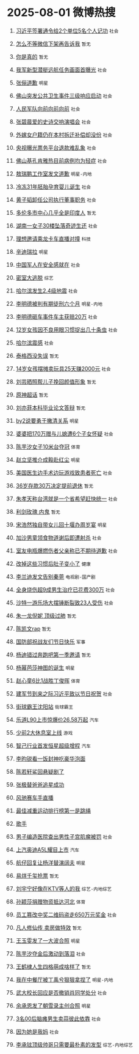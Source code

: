 # 2025-08-01 微博热搜 
1. [习近平签署通令给2个单位5名个人记功](https://m.weibo.cn/search?containerid=100103type%3D1%26t%3D10%26q%3D%23%E4%B9%A0%E8%BF%91%E5%B9%B3%E7%AD%BE%E7%BD%B2%E9%80%9A%E4%BB%A4%E7%BB%992%E4%B8%AA%E5%8D%95%E4%BD%8D5%E5%90%8D%E4%B8%AA%E4%BA%BA%E8%AE%B0%E5%8A%9F%23&stream_entry_id=51&isnewpage=1&extparam=seat%3D1%26pos%3D0%26cate%3D10103%26c_type%3D51%26filter_type%3Drealtimehot%26q%3D%2523%25E4%25B9%25A0%25E8%25BF%2591%25E5%25B9%25B3%25E7%25AD%25BE%25E7%25BD%25B2%25E9%2580%259A%25E4%25BB%25A4%25E7%25BB%25992%25E4%25B8%25AA%25E5%258D%2595%25E4%25BD%258D5%25E5%2590%258D%25E4%25B8%25AA%25E4%25BA%25BA%25E8%25AE%25B0%25E5%258A%259F%2523%26stream_entry_id%3D51%26dgr%3D0%26display_time%3D1753989781%26pre_seqid%3D17539897812720274724129) `社会` 

2. [怎么不等微信下架再告诉我](https://m.weibo.cn/search?containerid=100103type%3D1%26t%3D10%26q%3D%E6%80%8E%E4%B9%88%E4%B8%8D%E7%AD%89%E5%BE%AE%E4%BF%A1%E4%B8%8B%E6%9E%B6%E5%86%8D%E5%91%8A%E8%AF%89%E6%88%91&stream_entry_id=31&isnewpage=1&extparam=seat%3D1%26lcate%3D5001%26filter_type%3Drealtimehot%26dgr%3D0%26pos%3D0%26q%3D%25E6%2580%258E%25E4%25B9%2588%25E4%25B8%258D%25E7%25AD%2589%25E5%25BE%25AE%25E4%25BF%25A1%25E4%25B8%258B%25E6%259E%25B6%25E5%2586%258D%25E5%2591%258A%25E8%25AF%2589%25E6%2588%2591%26cate%3D5001%26stream_entry_id%3D31%26band_rank%3D1%26c_type%3D31%26flag%3D16%26realpos%3D1%26display_time%3D1753989781%26pre_seqid%3D17539897812720274724129) `暂无` 

3. [你是真的](https://m.weibo.cn/search?containerid=100103type%3D1%26t%3D10%26q%3D%23%E4%BD%A0%E6%98%AF%E7%9C%9F%E7%9A%84%23&stream_entry_id=31&isnewpage=1&extparam=seat%3D1%26lcate%3D5001%26filter_type%3Drealtimehot%26dgr%3D0%26pos%3D1%26q%3D%2523%25E4%25BD%25A0%25E6%2598%25AF%25E7%259C%259F%25E7%259A%2584%2523%26cate%3D5001%26stream_entry_id%3D31%26band_rank%3D2%26c_type%3D31%26flag%3D1%26realpos%3D2%26display_time%3D1753989781%26pre_seqid%3D17539897812720274724129) `暂无` 

4. [我军新型潜艇远航任务画面首曝光](https://m.weibo.cn/search?containerid=100103type%3D1%26t%3D10%26q%3D%23%E6%88%91%E5%86%9B%E6%96%B0%E5%9E%8B%E6%BD%9C%E8%89%87%E8%BF%9C%E8%88%AA%E4%BB%BB%E5%8A%A1%E7%94%BB%E9%9D%A2%E9%A6%96%E6%9B%9D%E5%85%89%23&stream_entry_id=31&isnewpage=1&extparam=seat%3D1%26lcate%3D5001%26filter_type%3Drealtimehot%26dgr%3D0%26pos%3D2%26q%3D%2523%25E6%2588%2591%25E5%2586%259B%25E6%2596%25B0%25E5%259E%258B%25E6%25BD%259C%25E8%2589%2587%25E8%25BF%259C%25E8%2588%25AA%25E4%25BB%25BB%25E5%258A%25A1%25E7%2594%25BB%25E9%259D%25A2%25E9%25A6%2596%25E6%259B%259D%25E5%2585%2589%2523%26cate%3D5001%26stream_entry_id%3D31%26band_rank%3D3%26c_type%3D31%26flag%3D0%26realpos%3D3%26display_time%3D1753989781%26pre_seqid%3D17539897812720274724129) `社会` 

5. [张俪道歉](https://m.weibo.cn/search?containerid=100103type%3D1%26t%3D10%26q%3D%23%E5%BC%A0%E4%BF%AA%E9%81%93%E6%AD%89%23&stream_entry_id=31&isnewpage=1&extparam=seat%3D1%26lcate%3D5001%26filter_type%3Drealtimehot%26dgr%3D0%26pos%3D3%26q%3D%2523%25E5%25BC%25A0%25E4%25BF%25AA%25E9%2581%2593%25E6%25AD%2589%2523%26cate%3D5001%26stream_entry_id%3D31%26band_rank%3D4%26c_type%3D31%26flag%3D2%26realpos%3D4%26display_time%3D1753989781%26pre_seqid%3D17539897812720274724129) `明星` 

6. [佛山突发公共卫生事件三级响应启动](https://m.weibo.cn/search?containerid=100103type%3D1%26t%3D10%26q%3D%23%E4%BD%9B%E5%B1%B1%E7%AA%81%E5%8F%91%E5%85%AC%E5%85%B1%E5%8D%AB%E7%94%9F%E4%BA%8B%E4%BB%B6%E4%B8%89%E7%BA%A7%E5%93%8D%E5%BA%94%E5%90%AF%E5%8A%A8%23&stream_entry_id=31&isnewpage=1&extparam=seat%3D1%26lcate%3D5001%26filter_type%3Drealtimehot%26dgr%3D0%26pos%3D4%26q%3D%2523%25E4%25BD%259B%25E5%25B1%25B1%25E7%25AA%2581%25E5%258F%2591%25E5%2585%25AC%25E5%2585%25B1%25E5%258D%25AB%25E7%2594%259F%25E4%25BA%258B%25E4%25BB%25B6%25E4%25B8%2589%25E7%25BA%25A7%25E5%2593%258D%25E5%25BA%2594%25E5%2590%25AF%25E5%258A%25A8%2523%26cate%3D5001%26stream_entry_id%3D31%26band_rank%3D5%26c_type%3D31%26flag%3D0%26realpos%3D5%26display_time%3D1753989781%26pre_seqid%3D17539897812720274724129) `社会` 

7. [人民军队向前向前向前](https://m.weibo.cn/search?containerid=100103type%3D1%26t%3D10%26q%3D%23%E4%BA%BA%E6%B0%91%E5%86%9B%E9%98%9F%E5%90%91%E5%89%8D%E5%90%91%E5%89%8D%E5%90%91%E5%89%8D%23&stream_entry_id=31&isnewpage=1&extparam=seat%3D1%26lcate%3D5001%26filter_type%3Drealtimehot%26dgr%3D0%26pos%3D5%26q%3D%2523%25E4%25BA%25BA%25E6%25B0%2591%25E5%2586%259B%25E9%2598%259F%25E5%2590%2591%25E5%2589%258D%25E5%2590%2591%25E5%2589%258D%25E5%2590%2591%25E5%2589%258D%2523%26cate%3D5001%26stream_entry_id%3D31%26band_rank%3D6%26c_type%3D31%26flag%3D0%26realpos%3D6%26display_time%3D1753989781%26pre_seqid%3D17539897812720274724129) `社会` 

8. [张碧晨爱的史诗交响演唱会](https://m.weibo.cn/search?containerid=100103type%3D1%26t%3D10%26q%3D%23%E5%BC%A0%E7%A2%A7%E6%99%A8%E7%88%B1%E7%9A%84%E5%8F%B2%E8%AF%97%E4%BA%A4%E5%93%8D%E6%BC%94%E5%94%B1%E4%BC%9A%23&stream_entry_id=31&isnewpage=1&extparam=seat%3D1%26lcate%3D5001%26filter_type%3Drealtimehot%26dgr%3D0%26pos%3D6%26q%3D%2523%25E5%25BC%25A0%25E7%25A2%25A7%25E6%2599%25A8%25E7%2588%25B1%25E7%259A%2584%25E5%258F%25B2%25E8%25AF%2597%25E4%25BA%25A4%25E5%2593%258D%25E6%25BC%2594%25E5%2594%25B1%25E4%25BC%259A%2523%26cate%3D5001%26stream_entry_id%3D31%26band_rank%3D7%26c_type%3D31%26flag%3D0%26realpos%3D7%26display_time%3D1753989781%26pre_seqid%3D17539897812720274724129) `社会` 

9. [外嫁女户籍仍在本村拆迁补偿却没份](https://m.weibo.cn/search?containerid=100103type%3D1%26t%3D10%26q%3D%23%E5%A4%96%E5%AB%81%E5%A5%B3%E6%88%B7%E7%B1%8D%E4%BB%8D%E5%9C%A8%E6%9C%AC%E6%9D%91%E6%8B%86%E8%BF%81%E8%A1%A5%E5%81%BF%E5%8D%B4%E6%B2%A1%E4%BB%BD%23&stream_entry_id=31&isnewpage=1&extparam=seat%3D1%26lcate%3D5001%26filter_type%3Drealtimehot%26dgr%3D0%26pos%3D7%26q%3D%2523%25E5%25A4%2596%25E5%25AB%2581%25E5%25A5%25B3%25E6%2588%25B7%25E7%25B1%258D%25E4%25BB%258D%25E5%259C%25A8%25E6%259C%25AC%25E6%259D%2591%25E6%258B%2586%25E8%25BF%2581%25E8%25A1%25A5%25E5%2581%25BF%25E5%258D%25B4%25E6%25B2%25A1%25E4%25BB%25BD%2523%26cate%3D5001%26stream_entry_id%3D31%26band_rank%3D8%26c_type%3D31%26flag%3D0%26realpos%3D8%26display_time%3D1753989781%26pre_seqid%3D17539897812720274724129) `社会` 

10. [央视曝光票务平台退款难乱象](https://m.weibo.cn/search?containerid=100103type%3D1%26t%3D10%26q%3D%23%E5%A4%AE%E8%A7%86%E6%9B%9D%E5%85%89%E7%A5%A8%E5%8A%A1%E5%B9%B3%E5%8F%B0%E9%80%80%E6%AC%BE%E9%9A%BE%E4%B9%B1%E8%B1%A1%23&stream_entry_id=31&isnewpage=1&extparam=seat%3D1%26lcate%3D5001%26filter_type%3Drealtimehot%26dgr%3D0%26pos%3D8%26q%3D%2523%25E5%25A4%25AE%25E8%25A7%2586%25E6%259B%259D%25E5%2585%2589%25E7%25A5%25A8%25E5%258A%25A1%25E5%25B9%25B3%25E5%258F%25B0%25E9%2580%2580%25E6%25AC%25BE%25E9%259A%25BE%25E4%25B9%25B1%25E8%25B1%25A1%2523%26cate%3D5001%26stream_entry_id%3D31%26band_rank%3D9%26c_type%3D31%26flag%3D0%26realpos%3D9%26display_time%3D1753989781%26pre_seqid%3D17539897812720274724129) `社会` 

11. [佛山基孔肯雅热目前病例均为轻症](https://m.weibo.cn/search?containerid=100103type%3D1%26t%3D10%26q%3D%23%E4%BD%9B%E5%B1%B1%E5%9F%BA%E5%AD%94%E8%82%AF%E9%9B%85%E7%83%AD%E7%9B%AE%E5%89%8D%E7%97%85%E4%BE%8B%E5%9D%87%E4%B8%BA%E8%BD%BB%E7%97%87%23&stream_entry_id=31&isnewpage=1&extparam=seat%3D1%26lcate%3D5001%26filter_type%3Drealtimehot%26dgr%3D0%26pos%3D9%26q%3D%2523%25E4%25BD%259B%25E5%25B1%25B1%25E5%259F%25BA%25E5%25AD%2594%25E8%2582%25AF%25E9%259B%2585%25E7%2583%25AD%25E7%259B%25AE%25E5%2589%258D%25E7%2597%2585%25E4%25BE%258B%25E5%259D%2587%25E4%25B8%25BA%25E8%25BD%25BB%25E7%2597%2587%2523%26cate%3D5001%26stream_entry_id%3D31%26band_rank%3D10%26c_type%3D31%26flag%3D1%26realpos%3D10%26display_time%3D1753989781%26pre_seqid%3D17539897812720274724129) `社会` 

12. [敖瑞鹏工作室发文道歉](https://m.weibo.cn/search?containerid=100103type%3D1%26t%3D10%26q%3D%23%E6%95%96%E7%91%9E%E9%B9%8F%E5%B7%A5%E4%BD%9C%E5%AE%A4%E5%8F%91%E6%96%87%E9%81%93%E6%AD%89%23&stream_entry_id=31&isnewpage=1&extparam=seat%3D1%26lcate%3D5001%26filter_type%3Drealtimehot%26dgr%3D0%26pos%3D10%26q%3D%2523%25E6%2595%2596%25E7%2591%259E%25E9%25B9%258F%25E5%25B7%25A5%25E4%25BD%259C%25E5%25AE%25A4%25E5%258F%2591%25E6%2596%2587%25E9%2581%2593%25E6%25AD%2589%2523%26cate%3D5001%26stream_entry_id%3D31%26band_rank%3D11%26c_type%3D31%26flag%3D2%26realpos%3D11%26display_time%3D1753989781%26pre_seqid%3D17539897812720274724129) `明星-内地` 

13. [冷冻31年胚胎孕育婴儿诞生](https://m.weibo.cn/search?containerid=100103type%3D1%26t%3D10%26q%3D%23%E5%86%B7%E5%86%BB31%E5%B9%B4%E8%83%9A%E8%83%8E%E5%AD%95%E8%82%B2%E5%A9%B4%E5%84%BF%E8%AF%9E%E7%94%9F%23&stream_entry_id=31&isnewpage=1&extparam=seat%3D1%26lcate%3D5001%26filter_type%3Drealtimehot%26dgr%3D0%26pos%3D11%26q%3D%2523%25E5%2586%25B7%25E5%2586%25BB31%25E5%25B9%25B4%25E8%2583%259A%25E8%2583%258E%25E5%25AD%2595%25E8%2582%25B2%25E5%25A9%25B4%25E5%2584%25BF%25E8%25AF%259E%25E7%2594%259F%2523%26cate%3D5001%26stream_entry_id%3D31%26band_rank%3D12%26c_type%3D31%26flag%3D0%26realpos%3D12%26display_time%3D1753989781%26pre_seqid%3D17539897812720274724129) `社会` 

14. [黄子韬卸任公司执行董事职务](https://m.weibo.cn/search?containerid=100103type%3D1%26t%3D10%26q%3D%23%E9%BB%84%E5%AD%90%E9%9F%AC%E5%8D%B8%E4%BB%BB%E5%85%AC%E5%8F%B8%E6%89%A7%E8%A1%8C%E8%91%A3%E4%BA%8B%E8%81%8C%E5%8A%A1%23&stream_entry_id=31&isnewpage=1&extparam=seat%3D1%26lcate%3D5001%26filter_type%3Drealtimehot%26dgr%3D0%26pos%3D12%26q%3D%2523%25E9%25BB%2584%25E5%25AD%2590%25E9%259F%25AC%25E5%258D%25B8%25E4%25BB%25BB%25E5%2585%25AC%25E5%258F%25B8%25E6%2589%25A7%25E8%25A1%258C%25E8%2591%25A3%25E4%25BA%258B%25E8%2581%258C%25E5%258A%25A1%2523%26cate%3D5001%26stream_entry_id%3D31%26band_rank%3D13%26c_type%3D31%26flag%3D0%26realpos%3D13%26display_time%3D1753989781%26pre_seqid%3D17539897812720274724129) `社会` 

15. [多伦多市中心几乎全是印度人](https://m.weibo.cn/search?containerid=100103type%3D1%26t%3D10%26q%3D%E5%A4%9A%E4%BC%A6%E5%A4%9A%E5%B8%82%E4%B8%AD%E5%BF%83%E5%87%A0%E4%B9%8E%E5%85%A8%E6%98%AF%E5%8D%B0%E5%BA%A6%E4%BA%BA&stream_entry_id=31&isnewpage=1&extparam=seat%3D1%26lcate%3D5001%26filter_type%3Drealtimehot%26dgr%3D0%26pos%3D13%26q%3D%25E5%25A4%259A%25E4%25BC%25A6%25E5%25A4%259A%25E5%25B8%2582%25E4%25B8%25AD%25E5%25BF%2583%25E5%2587%25A0%25E4%25B9%258E%25E5%2585%25A8%25E6%2598%25AF%25E5%258D%25B0%25E5%25BA%25A6%25E4%25BA%25BA%26cate%3D5001%26stream_entry_id%3D31%26band_rank%3D14%26c_type%3D31%26flag%3D0%26realpos%3D14%26display_time%3D1753989781%26pre_seqid%3D17539897812720274724129) `暂无` 

16. [湖南一女子30楼坠落奇迹生还](https://m.weibo.cn/search?containerid=100103type%3D1%26t%3D10%26q%3D%23%E6%B9%96%E5%8D%97%E4%B8%80%E5%A5%B3%E5%AD%9030%E6%A5%BC%E5%9D%A0%E8%90%BD%E5%A5%87%E8%BF%B9%E7%94%9F%E8%BF%98%23&stream_entry_id=31&isnewpage=1&extparam=seat%3D1%26lcate%3D5001%26filter_type%3Drealtimehot%26dgr%3D0%26pos%3D14%26q%3D%2523%25E6%25B9%2596%25E5%258D%2597%25E4%25B8%2580%25E5%25A5%25B3%25E5%25AD%259030%25E6%25A5%25BC%25E5%259D%25A0%25E8%2590%25BD%25E5%25A5%2587%25E8%25BF%25B9%25E7%2594%259F%25E8%25BF%2598%2523%26cate%3D5001%26stream_entry_id%3D31%26band_rank%3D15%26c_type%3D31%26flag%3D0%26realpos%3D15%26display_time%3D1753989781%26pre_seqid%3D17539897812720274724129) `社会` 

17. [理想邀请乘龙卡车直播对撞](https://m.weibo.cn/search?containerid=100103type%3D1%26t%3D10%26q%3D%23%E7%90%86%E6%83%B3%E9%82%80%E8%AF%B7%E4%B9%98%E9%BE%99%E5%8D%A1%E8%BD%A6%E7%9B%B4%E6%92%AD%E5%AF%B9%E6%92%9E%23&stream_entry_id=31&isnewpage=1&extparam=seat%3D1%26lcate%3D5001%26filter_type%3Drealtimehot%26dgr%3D0%26pos%3D15%26q%3D%2523%25E7%2590%2586%25E6%2583%25B3%25E9%2582%2580%25E8%25AF%25B7%25E4%25B9%2598%25E9%25BE%2599%25E5%258D%25A1%25E8%25BD%25A6%25E7%259B%25B4%25E6%2592%25AD%25E5%25AF%25B9%25E6%2592%259E%2523%26cate%3D5001%26stream_entry_id%3D31%26band_rank%3D16%26c_type%3D31%26flag%3D0%26realpos%3D16%26display_time%3D1753989781%26pre_seqid%3D17539897812720274724129) `科技` 

18. [辛迪瑞拉](https://m.weibo.cn/search?containerid=100103type%3D1%26t%3D10%26q%3D%23%E8%BE%9B%E8%BF%AA%E7%91%9E%E6%8B%89%23&stream_entry_id=31&isnewpage=1&extparam=seat%3D1%26lcate%3D5001%26filter_type%3Drealtimehot%26dgr%3D0%26pos%3D16%26q%3D%2523%25E8%25BE%259B%25E8%25BF%25AA%25E7%2591%259E%25E6%258B%2589%2523%26cate%3D5001%26stream_entry_id%3D31%26band_rank%3D17%26c_type%3D31%26flag%3D1%26realpos%3D17%26display_time%3D1753989781%26pre_seqid%3D17539897812720274724129) `明星` 

19. [中国军人在安全感就在](https://m.weibo.cn/search?containerid=100103type%3D1%26t%3D10%26q%3D%23%E4%B8%AD%E5%9B%BD%E5%86%9B%E4%BA%BA%E5%9C%A8%E5%AE%89%E5%85%A8%E6%84%9F%E5%B0%B1%E5%9C%A8%23&stream_entry_id=31&isnewpage=1&extparam=seat%3D1%26lcate%3D5001%26filter_type%3Drealtimehot%26dgr%3D0%26pos%3D17%26q%3D%2523%25E4%25B8%25AD%25E5%259B%25BD%25E5%2586%259B%25E4%25BA%25BA%25E5%259C%25A8%25E5%25AE%2589%25E5%2585%25A8%25E6%2584%259F%25E5%25B0%25B1%25E5%259C%25A8%2523%26cate%3D5001%26stream_entry_id%3D31%26band_rank%3D18%26c_type%3D31%26flag%3D0%26realpos%3D18%26display_time%3D1753989781%26pre_seqid%3D17539897812720274724129) `社会` 

20. [密室大逃脱](https://m.weibo.cn/search?containerid=100103type%3D1%26t%3D10%26q%3D%E5%AF%86%E5%AE%A4%E5%A4%A7%E9%80%83%E8%84%B1&stream_entry_id=31&isnewpage=1&extparam=seat%3D1%26lcate%3D5001%26filter_type%3Drealtimehot%26dgr%3D0%26pos%3D18%26q%3D%25E5%25AF%2586%25E5%25AE%25A4%25E5%25A4%25A7%25E9%2580%2583%25E8%2584%25B1%26cate%3D5001%26stream_entry_id%3D31%26band_rank%3D19%26c_type%3D31%26flag%3D1%26realpos%3D19%26display_time%3D1753989781%26pre_seqid%3D17539897812720274724129) `综艺` 

21. [哈尔滨发生2.4级地震](https://m.weibo.cn/search?containerid=100103type%3D1%26t%3D10%26q%3D%23%E5%93%88%E5%B0%94%E6%BB%A8%E5%8F%91%E7%94%9F2.4%E7%BA%A7%E5%9C%B0%E9%9C%87%23&stream_entry_id=31&isnewpage=1&extparam=seat%3D1%26lcate%3D5001%26filter_type%3Drealtimehot%26dgr%3D0%26pos%3D19%26q%3D%2523%25E5%2593%2588%25E5%25B0%2594%25E6%25BB%25A8%25E5%258F%2591%25E7%2594%259F2.4%25E7%25BA%25A7%25E5%259C%25B0%25E9%259C%2587%2523%26cate%3D5001%26stream_entry_id%3D31%26band_rank%3D20%26c_type%3D31%26flag%3D1%26realpos%3D20%26display_time%3D1753989781%26pre_seqid%3D17539897812720274724129) `社会` 

22. [李明德被判有期徒刑六个月](https://m.weibo.cn/search?containerid=100103type%3D1%26t%3D10%26q%3D%23%E6%9D%8E%E6%98%8E%E5%BE%B7%E8%A2%AB%E5%88%A4%E6%9C%89%E6%9C%9F%E5%BE%92%E5%88%91%E5%85%AD%E4%B8%AA%E6%9C%88%23&stream_entry_id=31&isnewpage=1&extparam=seat%3D1%26lcate%3D5001%26filter_type%3Drealtimehot%26dgr%3D0%26pos%3D20%26q%3D%2523%25E6%259D%258E%25E6%2598%258E%25E5%25BE%25B7%25E8%25A2%25AB%25E5%2588%25A4%25E6%259C%2589%25E6%259C%259F%25E5%25BE%2592%25E5%2588%2591%25E5%2585%25AD%25E4%25B8%25AA%25E6%259C%2588%2523%26cate%3D5001%26stream_entry_id%3D31%26band_rank%3D21%26c_type%3D31%26flag%3D2%26realpos%3D21%26display_time%3D1753989781%26pre_seqid%3D17539897812720274724129) `明星-内地` 

23. [李明德砸车事件车主获赔20万](https://m.weibo.cn/search?containerid=100103type%3D1%26t%3D10%26q%3D%23%E6%9D%8E%E6%98%8E%E5%BE%B7%E7%A0%B8%E8%BD%A6%E4%BA%8B%E4%BB%B6%E8%BD%A6%E4%B8%BB%E8%8E%B7%E8%B5%9420%E4%B8%87%23&stream_entry_id=31&isnewpage=1&extparam=seat%3D1%26lcate%3D5001%26filter_type%3Drealtimehot%26dgr%3D0%26pos%3D21%26q%3D%2523%25E6%259D%258E%25E6%2598%258E%25E5%25BE%25B7%25E7%25A0%25B8%25E8%25BD%25A6%25E4%25BA%258B%25E4%25BB%25B6%25E8%25BD%25A6%25E4%25B8%25BB%25E8%258E%25B7%25E8%25B5%259420%25E4%25B8%2587%2523%26cate%3D5001%26stream_entry_id%3D31%26band_rank%3D22%26c_type%3D31%26flag%3D0%26realpos%3D22%26display_time%3D1753989781%26pre_seqid%3D17539897812720274724129) `社会` 

24. [12岁女孩因不良用眼习惯捉出几十条虫](https://m.weibo.cn/search?containerid=100103type%3D1%26t%3D10%26q%3D%2312%E5%B2%81%E5%A5%B3%E5%AD%A9%E5%9B%A0%E4%B8%8D%E8%89%AF%E7%94%A8%E7%9C%BC%E4%B9%A0%E6%83%AF%E6%8D%89%E5%87%BA%E5%87%A0%E5%8D%81%E6%9D%A1%E8%99%AB%23&stream_entry_id=31&isnewpage=1&extparam=seat%3D1%26lcate%3D5001%26filter_type%3Drealtimehot%26dgr%3D0%26pos%3D22%26q%3D%252312%25E5%25B2%2581%25E5%25A5%25B3%25E5%25AD%25A9%25E5%259B%25A0%25E4%25B8%258D%25E8%2589%25AF%25E7%2594%25A8%25E7%259C%25BC%25E4%25B9%25A0%25E6%2583%25AF%25E6%258D%2589%25E5%2587%25BA%25E5%2587%25A0%25E5%258D%2581%25E6%259D%25A1%25E8%2599%25AB%2523%26cate%3D5001%26stream_entry_id%3D31%26band_rank%3D23%26c_type%3D31%26flag%3D0%26realpos%3D23%26display_time%3D1753989781%26pre_seqid%3D17539897812720274724129) `社会` 

25. [哈尔滨震感](https://m.weibo.cn/search?containerid=100103type%3D1%26t%3D10%26q%3D%23%E5%93%88%E5%B0%94%E6%BB%A8%E9%9C%87%E6%84%9F%23&stream_entry_id=31&isnewpage=1&extparam=seat%3D1%26lcate%3D5001%26filter_type%3Drealtimehot%26dgr%3D0%26pos%3D23%26q%3D%2523%25E5%2593%2588%25E5%25B0%2594%25E6%25BB%25A8%25E9%259C%2587%25E6%2584%259F%2523%26cate%3D5001%26stream_entry_id%3D31%26band_rank%3D24%26c_type%3D31%26flag%3D0%26realpos%3D24%26display_time%3D1753989781%26pre_seqid%3D17539897812720274724129) `社会` 

26. [泰格西没失误](https://m.weibo.cn/search?containerid=100103type%3D1%26t%3D10%26q%3D%E6%B3%B0%E6%A0%BC%E8%A5%BF%E6%B2%A1%E5%A4%B1%E8%AF%AF&stream_entry_id=31&isnewpage=1&extparam=seat%3D1%26lcate%3D5001%26filter_type%3Drealtimehot%26dgr%3D0%26pos%3D24%26q%3D%25E6%25B3%25B0%25E6%25A0%25BC%25E8%25A5%25BF%25E6%25B2%25A1%25E5%25A4%25B1%25E8%25AF%25AF%26cate%3D5001%26stream_entry_id%3D31%26band_rank%3D25%26c_type%3D31%26flag%3D0%26realpos%3D25%26display_time%3D1753989781%26pre_seqid%3D17539897812720274724129) `暂无` 

27. [14岁女孩摆摊卖玩具25天赚2000元](https://m.weibo.cn/search?containerid=100103type%3D1%26t%3D10%26q%3D%2314%E5%B2%81%E5%A5%B3%E5%AD%A9%E6%91%86%E6%91%8A%E5%8D%96%E7%8E%A9%E5%85%B725%E5%A4%A9%E8%B5%9A2000%E5%85%83%23&stream_entry_id=31&isnewpage=1&extparam=seat%3D1%26lcate%3D5001%26filter_type%3Drealtimehot%26dgr%3D0%26pos%3D25%26q%3D%252314%25E5%25B2%2581%25E5%25A5%25B3%25E5%25AD%25A9%25E6%2591%2586%25E6%2591%258A%25E5%258D%2596%25E7%258E%25A9%25E5%2585%25B725%25E5%25A4%25A9%25E8%25B5%259A2000%25E5%2585%2583%2523%26cate%3D5001%26stream_entry_id%3D31%26band_rank%3D26%26c_type%3D31%26flag%3D0%26realpos%3D26%26display_time%3D1753989781%26pre_seqid%3D17539897812720274724129) `社会` 

28. [刘芸晒照帮儿子挽回颜值形象](https://m.weibo.cn/search?containerid=100103type%3D1%26t%3D10%26q%3D%E5%88%98%E8%8A%B8%E6%99%92%E7%85%A7%E5%B8%AE%E5%84%BF%E5%AD%90%E6%8C%BD%E5%9B%9E%E9%A2%9C%E5%80%BC%E5%BD%A2%E8%B1%A1&stream_entry_id=31&isnewpage=1&extparam=seat%3D1%26lcate%3D5001%26filter_type%3Drealtimehot%26dgr%3D0%26pos%3D26%26q%3D%25E5%2588%2598%25E8%258A%25B8%25E6%2599%2592%25E7%2585%25A7%25E5%25B8%25AE%25E5%2584%25BF%25E5%25AD%2590%25E6%258C%25BD%25E5%259B%259E%25E9%25A2%259C%25E5%2580%25BC%25E5%25BD%25A2%25E8%25B1%25A1%26cate%3D5001%26stream_entry_id%3D31%26band_rank%3D27%26c_type%3D31%26flag%3D0%26realpos%3D27%26display_time%3D1753989781%26pre_seqid%3D17539897812720274724129) `暂无` 

29. [原神超话](https://m.weibo.cn/search?containerid=100103type%3D1%26t%3D10%26q%3D%E5%8E%9F%E7%A5%9E%E8%B6%85%E8%AF%9D&stream_entry_id=31&isnewpage=1&extparam=seat%3D1%26lcate%3D5001%26filter_type%3Drealtimehot%26dgr%3D0%26pos%3D27%26q%3D%25E5%258E%259F%25E7%25A5%259E%25E8%25B6%2585%25E8%25AF%259D%26cate%3D5001%26stream_entry_id%3D31%26band_rank%3D28%26c_type%3D31%26flag%3D0%26realpos%3D28%26display_time%3D1753989781%26pre_seqid%3D17539897812720274724129) `暂无` 

30. [刘亦菲本科毕业论文答辩](https://m.weibo.cn/search?containerid=100103type%3D1%26t%3D10%26q%3D%E5%88%98%E4%BA%A6%E8%8F%B2%E6%9C%AC%E7%A7%91%E6%AF%95%E4%B8%9A%E8%AE%BA%E6%96%87%E7%AD%94%E8%BE%A9&stream_entry_id=31&isnewpage=1&extparam=seat%3D1%26lcate%3D5001%26filter_type%3Drealtimehot%26dgr%3D0%26pos%3D28%26q%3D%25E5%2588%2598%25E4%25BA%25A6%25E8%258F%25B2%25E6%259C%25AC%25E7%25A7%2591%25E6%25AF%2595%25E4%25B8%259A%25E8%25AE%25BA%25E6%2596%2587%25E7%25AD%2594%25E8%25BE%25A9%26cate%3D5001%26stream_entry_id%3D31%26band_rank%3D29%26c_type%3D31%26flag%3D0%26realpos%3D29%26display_time%3D1753989781%26pre_seqid%3D17539897812720274724129) `暂无` 

31. [by2说要勇于撇清关系](https://m.weibo.cn/search?containerid=100103type%3D1%26t%3D10%26q%3Dby2%E8%AF%B4%E8%A6%81%E5%8B%87%E4%BA%8E%E6%92%87%E6%B8%85%E5%85%B3%E7%B3%BB&stream_entry_id=31&isnewpage=1&extparam=seat%3D1%26lcate%3D5001%26filter_type%3Drealtimehot%26dgr%3D0%26pos%3D29%26q%3Dby2%25E8%25AF%25B4%25E8%25A6%2581%25E5%258B%2587%25E4%25BA%258E%25E6%2592%2587%25E6%25B8%2585%25E5%2585%25B3%25E7%25B3%25BB%26cate%3D5001%26stream_entry_id%3D31%26band_rank%3D30%26c_type%3D31%26flag%3D0%26realpos%3D30%26display_time%3D1753989781%26pre_seqid%3D17539897812720274724129) `明星` 

32. [婆婆把170万赠与儿媳遭6个子女怀疑](https://m.weibo.cn/search?containerid=100103type%3D1%26t%3D10%26q%3D%23%E5%A9%86%E5%A9%86%E6%8A%8A170%E4%B8%87%E8%B5%A0%E4%B8%8E%E5%84%BF%E5%AA%B3%E9%81%AD6%E4%B8%AA%E5%AD%90%E5%A5%B3%E6%80%80%E7%96%91%23&stream_entry_id=31&isnewpage=1&extparam=seat%3D1%26lcate%3D5001%26filter_type%3Drealtimehot%26dgr%3D0%26pos%3D30%26q%3D%2523%25E5%25A9%2586%25E5%25A9%2586%25E6%258A%258A170%25E4%25B8%2587%25E8%25B5%25A0%25E4%25B8%258E%25E5%2584%25BF%25E5%25AA%25B3%25E9%2581%25AD6%25E4%25B8%25AA%25E5%25AD%2590%25E5%25A5%25B3%25E6%2580%2580%25E7%2596%2591%2523%26cate%3D5001%26stream_entry_id%3D31%26band_rank%3D31%26c_type%3D31%26flag%3D0%26realpos%3D31%26display_time%3D1753989781%26pre_seqid%3D17539897812720274724129) `社会` 

33. [陈芋汐女子10米台夺冠](https://m.weibo.cn/search?containerid=100103type%3D1%26t%3D10%26q%3D%23%E9%99%88%E8%8A%8B%E6%B1%90%E5%A5%B3%E5%AD%9010%E7%B1%B3%E5%8F%B0%E5%A4%BA%E5%86%A0%23&stream_entry_id=31&isnewpage=1&extparam=seat%3D1%26lcate%3D5001%26filter_type%3Drealtimehot%26dgr%3D0%26pos%3D31%26q%3D%2523%25E9%2599%2588%25E8%258A%258B%25E6%25B1%2590%25E5%25A5%25B3%25E5%25AD%259010%25E7%25B1%25B3%25E5%258F%25B0%25E5%25A4%25BA%25E5%2586%25A0%2523%26cate%3D5001%26stream_entry_id%3D31%26band_rank%3D32%26c_type%3D31%26flag%3D0%26realpos%3D32%26display_time%3D1753989781%26pre_seqid%3D17539897812720274724129) `体育` 

34. [赵立坚推介成毅赴红尘](https://m.weibo.cn/search?containerid=100103type%3D1%26t%3D10%26q%3D%23%E8%B5%B5%E7%AB%8B%E5%9D%9A%E6%8E%A8%E4%BB%8B%E6%88%90%E6%AF%85%E8%B5%B4%E7%BA%A2%E5%B0%98%23&stream_entry_id=31&isnewpage=1&extparam=seat%3D1%26lcate%3D5001%26filter_type%3Drealtimehot%26dgr%3D0%26pos%3D32%26q%3D%2523%25E8%25B5%25B5%25E7%25AB%258B%25E5%259D%259A%25E6%258E%25A8%25E4%25BB%258B%25E6%2588%2590%25E6%25AF%2585%25E8%25B5%25B4%25E7%25BA%25A2%25E5%25B0%2598%2523%26cate%3D5001%26stream_entry_id%3D31%26band_rank%3D33%26c_type%3D31%26flag%3D0%26realpos%3D33%26display_time%3D1753989781%26pre_seqid%3D17539897812720274724129) `明星` 

35. [美国医生边手术边玩游戏致患者死亡](https://m.weibo.cn/search?containerid=100103type%3D1%26t%3D10%26q%3D%23%E7%BE%8E%E5%9B%BD%E5%8C%BB%E7%94%9F%E8%BE%B9%E6%89%8B%E6%9C%AF%E8%BE%B9%E7%8E%A9%E6%B8%B8%E6%88%8F%E8%87%B4%E6%82%A3%E8%80%85%E6%AD%BB%E4%BA%A1%23&stream_entry_id=31&isnewpage=1&extparam=seat%3D1%26lcate%3D5001%26filter_type%3Drealtimehot%26dgr%3D0%26pos%3D33%26q%3D%2523%25E7%25BE%258E%25E5%259B%25BD%25E5%258C%25BB%25E7%2594%259F%25E8%25BE%25B9%25E6%2589%258B%25E6%259C%25AF%25E8%25BE%25B9%25E7%258E%25A9%25E6%25B8%25B8%25E6%2588%258F%25E8%2587%25B4%25E6%2582%25A3%25E8%2580%2585%25E6%25AD%25BB%25E4%25BA%25A1%2523%26cate%3D5001%26stream_entry_id%3D31%26band_rank%3D34%26c_type%3D31%26flag%3D1%26realpos%3D34%26display_time%3D1753989781%26pre_seqid%3D17539897812720274724129) `社会` 

36. [36岁存款30万决定提前退休](https://m.weibo.cn/search?containerid=100103type%3D1%26t%3D10%26q%3D36%E5%B2%81%E5%AD%98%E6%AC%BE30%E4%B8%87%E5%86%B3%E5%AE%9A%E6%8F%90%E5%89%8D%E9%80%80%E4%BC%91&stream_entry_id=31&isnewpage=1&extparam=seat%3D1%26lcate%3D5001%26filter_type%3Drealtimehot%26dgr%3D0%26pos%3D34%26q%3D36%25E5%25B2%2581%25E5%25AD%2598%25E6%25AC%25BE30%25E4%25B8%2587%25E5%2586%25B3%25E5%25AE%259A%25E6%258F%2590%25E5%2589%258D%25E9%2580%2580%25E4%25BC%2591%26cate%3D5001%26stream_entry_id%3D31%26band_rank%3D35%26c_type%3D31%26flag%3D0%26realpos%3D35%26display_time%3D1753989781%26pre_seqid%3D17539897812720274724129) `暂无` 

37. [朱孝天称台湾就是一个省希望赶快统一](https://m.weibo.cn/search?containerid=100103type%3D1%26t%3D10%26q%3D%23%E6%9C%B1%E5%AD%9D%E5%A4%A9%E7%A7%B0%E5%8F%B0%E6%B9%BE%E5%B0%B1%E6%98%AF%E4%B8%80%E4%B8%AA%E7%9C%81%E5%B8%8C%E6%9C%9B%E8%B5%B6%E5%BF%AB%E7%BB%9F%E4%B8%80%23&stream_entry_id=31&isnewpage=1&extparam=seat%3D1%26lcate%3D5001%26filter_type%3Drealtimehot%26dgr%3D0%26pos%3D35%26q%3D%2523%25E6%259C%25B1%25E5%25AD%259D%25E5%25A4%25A9%25E7%25A7%25B0%25E5%258F%25B0%25E6%25B9%25BE%25E5%25B0%25B1%25E6%2598%25AF%25E4%25B8%2580%25E4%25B8%25AA%25E7%259C%2581%25E5%25B8%258C%25E6%259C%259B%25E8%25B5%25B6%25E5%25BF%25AB%25E7%25BB%259F%25E4%25B8%2580%2523%26cate%3D5001%26stream_entry_id%3D31%26band_rank%3D36%26c_type%3D31%26flag%3D0%26realpos%3D36%26display_time%3D1753989781%26pre_seqid%3D17539897812720274724129) `社会` 

38. [利剑玫瑰 内鬼](https://m.weibo.cn/search?containerid=100103type%3D1%26t%3D10%26q%3D%E5%88%A9%E5%89%91%E7%8E%AB%E7%91%B0+%E5%86%85%E9%AC%BC&stream_entry_id=31&isnewpage=1&extparam=seat%3D1%26lcate%3D5001%26filter_type%3Drealtimehot%26dgr%3D0%26pos%3D36%26q%3D%25E5%2588%25A9%25E5%2589%2591%25E7%258E%25AB%25E7%2591%25B0%2520%25E5%2586%2585%25E9%25AC%25BC%26cate%3D5001%26stream_entry_id%3D31%26band_rank%3D37%26c_type%3D31%26flag%3D0%26realpos%3D37%26display_time%3D1753989781%26pre_seqid%3D17539897812720274724129) `暂无` 

39. [宋浩然独自带女儿回十堰办周岁宴](https://m.weibo.cn/search?containerid=100103type%3D1%26t%3D10%26q%3D%23%E5%AE%8B%E6%B5%A9%E7%84%B6%E7%8B%AC%E8%87%AA%E5%B8%A6%E5%A5%B3%E5%84%BF%E5%9B%9E%E5%8D%81%E5%A0%B0%E5%8A%9E%E5%91%A8%E5%B2%81%E5%AE%B4%23&stream_entry_id=31&isnewpage=1&extparam=seat%3D1%26lcate%3D5001%26filter_type%3Drealtimehot%26dgr%3D0%26pos%3D37%26q%3D%2523%25E5%25AE%258B%25E6%25B5%25A9%25E7%2584%25B6%25E7%258B%25AC%25E8%2587%25AA%25E5%25B8%25A6%25E5%25A5%25B3%25E5%2584%25BF%25E5%259B%259E%25E5%258D%2581%25E5%25A0%25B0%25E5%258A%259E%25E5%2591%25A8%25E5%25B2%2581%25E5%25AE%25B4%2523%26cate%3D5001%26stream_entry_id%3D31%26band_rank%3D38%26c_type%3D31%26flag%3D0%26realpos%3D38%26display_time%3D1753989781%26pre_seqid%3D17539897812720274724129) `明星` 

40. [加沙男童领食物道谢后即遭射杀](https://m.weibo.cn/search?containerid=100103type%3D1%26t%3D10%26q%3D%23%E5%8A%A0%E6%B2%99%E7%94%B7%E7%AB%A5%E9%A2%86%E9%A3%9F%E7%89%A9%E9%81%93%E8%B0%A2%E5%90%8E%E5%8D%B3%E9%81%AD%E5%B0%84%E6%9D%80%23&stream_entry_id=31&isnewpage=1&extparam=seat%3D1%26lcate%3D5001%26filter_type%3Drealtimehot%26dgr%3D0%26pos%3D38%26q%3D%2523%25E5%258A%25A0%25E6%25B2%2599%25E7%2594%25B7%25E7%25AB%25A5%25E9%25A2%2586%25E9%25A3%259F%25E7%2589%25A9%25E9%2581%2593%25E8%25B0%25A2%25E5%2590%258E%25E5%258D%25B3%25E9%2581%25AD%25E5%25B0%2584%25E6%259D%2580%2523%26cate%3D5001%26stream_entry_id%3D31%26band_rank%3D39%26c_type%3D31%26flag%3D0%26realpos%3D39%26display_time%3D1753989781%26pre_seqid%3D17539897812720274724129) `社会` 

41. [室友电瓶爆燃伤者父亲称已不期待道歉](https://m.weibo.cn/search?containerid=100103type%3D1%26t%3D10%26q%3D%23%E5%AE%A4%E5%8F%8B%E7%94%B5%E7%93%B6%E7%88%86%E7%87%83%E4%BC%A4%E8%80%85%E7%88%B6%E4%BA%B2%E7%A7%B0%E5%B7%B2%E4%B8%8D%E6%9C%9F%E5%BE%85%E9%81%93%E6%AD%89%23&stream_entry_id=31&isnewpage=1&extparam=seat%3D1%26lcate%3D5001%26filter_type%3Drealtimehot%26dgr%3D0%26pos%3D39%26q%3D%2523%25E5%25AE%25A4%25E5%258F%258B%25E7%2594%25B5%25E7%2593%25B6%25E7%2588%2586%25E7%2587%2583%25E4%25BC%25A4%25E8%2580%2585%25E7%2588%25B6%25E4%25BA%25B2%25E7%25A7%25B0%25E5%25B7%25B2%25E4%25B8%258D%25E6%259C%259F%25E5%25BE%2585%25E9%2581%2593%25E6%25AD%2589%2523%26cate%3D5001%26stream_entry_id%3D31%26band_rank%3D40%26c_type%3D31%26flag%3D0%26realpos%3D40%26display_time%3D1753989781%26pre_seqid%3D17539897812720274724129) `社会` 

42. [改掉这些习惯后肚子变小了](https://m.weibo.cn/search?containerid=100103type%3D1%26t%3D10%26q%3D%23%E6%94%B9%E6%8E%89%E8%BF%99%E4%BA%9B%E4%B9%A0%E6%83%AF%E5%90%8E%E8%82%9A%E5%AD%90%E5%8F%98%E5%B0%8F%E4%BA%86%23&stream_entry_id=31&isnewpage=1&extparam=seat%3D1%26lcate%3D5001%26filter_type%3Drealtimehot%26dgr%3D0%26pos%3D40%26q%3D%2523%25E6%2594%25B9%25E6%258E%2589%25E8%25BF%2599%25E4%25BA%259B%25E4%25B9%25A0%25E6%2583%25AF%25E5%2590%258E%25E8%2582%259A%25E5%25AD%2590%25E5%258F%2598%25E5%25B0%258F%25E4%25BA%2586%2523%26cate%3D5001%26stream_entry_id%3D31%26band_rank%3D41%26c_type%3D31%26flag%3D0%26realpos%3D41%26display_time%3D1753989781%26pre_seqid%3D17539897812720274724129) `健康` 

43. [李兰迪发文告别秦莞](https://m.weibo.cn/search?containerid=100103type%3D1%26t%3D10%26q%3D%23%E6%9D%8E%E5%85%B0%E8%BF%AA%E5%8F%91%E6%96%87%E5%91%8A%E5%88%AB%E7%A7%A6%E8%8E%9E%23&stream_entry_id=31&isnewpage=1&extparam=seat%3D1%26lcate%3D5001%26filter_type%3Drealtimehot%26dgr%3D0%26pos%3D41%26q%3D%2523%25E6%259D%258E%25E5%2585%25B0%25E8%25BF%25AA%25E5%258F%2591%25E6%2596%2587%25E5%2591%258A%25E5%2588%25AB%25E7%25A7%25A6%25E8%258E%259E%2523%26cate%3D5001%26stream_entry_id%3D31%26band_rank%3D42%26c_type%3D31%26flag%3D0%26realpos%3D42%26display_time%3D1753989781%26pre_seqid%3D17539897812720274724129) `电视剧-国产剧` 

44. [全身烧伤超9成男生治疗已花费300万](https://m.weibo.cn/search?containerid=100103type%3D1%26t%3D10%26q%3D%23%E5%85%A8%E8%BA%AB%E7%83%A7%E4%BC%A4%E8%B6%859%E6%88%90%E7%94%B7%E7%94%9F%E6%B2%BB%E7%96%97%E5%B7%B2%E8%8A%B1%E8%B4%B9300%E4%B8%87%23&stream_entry_id=31&isnewpage=1&extparam=seat%3D1%26lcate%3D5001%26filter_type%3Drealtimehot%26dgr%3D0%26pos%3D42%26q%3D%2523%25E5%2585%25A8%25E8%25BA%25AB%25E7%2583%25A7%25E4%25BC%25A4%25E8%25B6%25859%25E6%2588%2590%25E7%2594%25B7%25E7%2594%259F%25E6%25B2%25BB%25E7%2596%2597%25E5%25B7%25B2%25E8%258A%25B1%25E8%25B4%25B9300%25E4%25B8%2587%2523%26cate%3D5001%26stream_entry_id%3D31%26band_rank%3D43%26c_type%3D31%26flag%3D0%26realpos%3D43%26display_time%3D1753989781%26pre_seqid%3D17539897812720274724129) `社会` 

45. [沙特一游乐场大摆锤断裂致23人受伤](https://m.weibo.cn/search?containerid=100103type%3D1%26t%3D10%26q%3D%23%E6%B2%99%E7%89%B9%E4%B8%80%E6%B8%B8%E4%B9%90%E5%9C%BA%E5%A4%A7%E6%91%86%E9%94%A4%E6%96%AD%E8%A3%82%E8%87%B423%E4%BA%BA%E5%8F%97%E4%BC%A4%23&stream_entry_id=31&isnewpage=1&extparam=seat%3D1%26lcate%3D5001%26filter_type%3Drealtimehot%26dgr%3D0%26pos%3D43%26q%3D%2523%25E6%25B2%2599%25E7%2589%25B9%25E4%25B8%2580%25E6%25B8%25B8%25E4%25B9%2590%25E5%259C%25BA%25E5%25A4%25A7%25E6%2591%2586%25E9%2594%25A4%25E6%2596%25AD%25E8%25A3%2582%25E8%2587%25B423%25E4%25BA%25BA%25E5%258F%2597%25E4%25BC%25A4%2523%26cate%3D5001%26stream_entry_id%3D31%26band_rank%3D44%26c_type%3D31%26flag%3D0%26realpos%3D44%26display_time%3D1753989781%26pre_seqid%3D17539897812720274724129) `社会` 

46. [朱一龙倪妮 顶级过肺](https://m.weibo.cn/search?containerid=100103type%3D1%26t%3D10%26q%3D%E6%9C%B1%E4%B8%80%E9%BE%99%E5%80%AA%E5%A6%AE+%E9%A1%B6%E7%BA%A7%E8%BF%87%E8%82%BA&stream_entry_id=31&isnewpage=1&extparam=seat%3D1%26lcate%3D5001%26filter_type%3Drealtimehot%26dgr%3D0%26pos%3D44%26q%3D%25E6%259C%25B1%25E4%25B8%2580%25E9%25BE%2599%25E5%2580%25AA%25E5%25A6%25AE%2520%25E9%25A1%25B6%25E7%25BA%25A7%25E8%25BF%2587%25E8%2582%25BA%26cate%3D5001%26stream_entry_id%3D31%26band_rank%3D45%26c_type%3D31%26flag%3D0%26realpos%3D45%26display_time%3D1753989781%26pre_seqid%3D17539897812720274724129) `暂无` 

47. [陈凯文rap](https://m.weibo.cn/search?containerid=100103type%3D1%26t%3D10%26q%3D%E9%99%88%E5%87%AF%E6%96%87rap&stream_entry_id=31&isnewpage=1&extparam=seat%3D1%26lcate%3D5001%26filter_type%3Drealtimehot%26dgr%3D0%26pos%3D45%26q%3D%25E9%2599%2588%25E5%2587%25AF%25E6%2596%2587rap%26cate%3D5001%26stream_entry_id%3D31%26band_rank%3D46%26c_type%3D31%26flag%3D0%26realpos%3D46%26display_time%3D1753989781%26pre_seqid%3D17539897812720274724129) `暂无` 

48. [国防部祝战友们节日快乐](https://m.weibo.cn/search?containerid=100103type%3D1%26t%3D10%26q%3D%23%E5%9B%BD%E9%98%B2%E9%83%A8%E7%A5%9D%E6%88%98%E5%8F%8B%E4%BB%AC%E8%8A%82%E6%97%A5%E5%BF%AB%E4%B9%90%23&stream_entry_id=31&isnewpage=1&extparam=seat%3D1%26lcate%3D5001%26filter_type%3Drealtimehot%26dgr%3D0%26pos%3D46%26q%3D%2523%25E5%259B%25BD%25E9%2598%25B2%25E9%2583%25A8%25E7%25A5%259D%25E6%2588%2598%25E5%258F%258B%25E4%25BB%25AC%25E8%258A%2582%25E6%2597%25A5%25E5%25BF%25AB%25E4%25B9%2590%2523%26cate%3D5001%26stream_entry_id%3D31%26band_rank%3D47%26c_type%3D31%26flag%3D0%26realpos%3D47%26display_time%3D1753989781%26pre_seqid%3D17539897812720274724129) `军事` 

49. [杨迪错过奔跑吧第一季邀请](https://m.weibo.cn/search?containerid=100103type%3D1%26t%3D10%26q%3D%E6%9D%A8%E8%BF%AA%E9%94%99%E8%BF%87%E5%A5%94%E8%B7%91%E5%90%A7%E7%AC%AC%E4%B8%80%E5%AD%A3%E9%82%80%E8%AF%B7&stream_entry_id=31&isnewpage=1&extparam=seat%3D1%26lcate%3D5001%26filter_type%3Drealtimehot%26dgr%3D0%26pos%3D47%26q%3D%25E6%259D%25A8%25E8%25BF%25AA%25E9%2594%2599%25E8%25BF%2587%25E5%25A5%2594%25E8%25B7%2591%25E5%2590%25A7%25E7%25AC%25AC%25E4%25B8%2580%25E5%25AD%25A3%25E9%2582%2580%25E8%25AF%25B7%26cate%3D5001%26stream_entry_id%3D31%26band_rank%3D48%26c_type%3D31%26flag%3D0%26realpos%3D48%26display_time%3D1753989781%26pre_seqid%3D17539897812720274724129) `暂无` 

50. [杨幂芭莎神图的诞生](https://m.weibo.cn/search?containerid=100103type%3D1%26t%3D10%26q%3D%23%E6%9D%A8%E5%B9%82%E8%8A%AD%E8%8E%8E%E7%A5%9E%E5%9B%BE%E7%9A%84%E8%AF%9E%E7%94%9F%23&stream_entry_id=31&isnewpage=1&extparam=seat%3D1%26lcate%3D5001%26filter_type%3Drealtimehot%26dgr%3D0%26pos%3D48%26q%3D%2523%25E6%259D%25A8%25E5%25B9%2582%25E8%258A%25AD%25E8%258E%258E%25E7%25A5%259E%25E5%259B%25BE%25E7%259A%2584%25E8%25AF%259E%25E7%2594%259F%2523%26cate%3D5001%26stream_entry_id%3D31%26band_rank%3D49%26c_type%3D31%26flag%3D0%26realpos%3D49%26display_time%3D1753989781%26pre_seqid%3D17539897812720274724129) `明星` 

51. [赵心童6比1战胜丁俊晖](https://m.weibo.cn/search?containerid=100103type%3D1%26t%3D10%26q%3D%23%E8%B5%B5%E5%BF%83%E7%AB%A56%E6%AF%941%E6%88%98%E8%83%9C%E4%B8%81%E4%BF%8A%E6%99%96%23&stream_entry_id=31&isnewpage=1&extparam=seat%3D1%26lcate%3D5001%26filter_type%3Drealtimehot%26dgr%3D0%26pos%3D49%26q%3D%2523%25E8%25B5%25B5%25E5%25BF%2583%25E7%25AB%25A56%25E6%25AF%25941%25E6%2588%2598%25E8%2583%259C%25E4%25B8%2581%25E4%25BF%258A%25E6%2599%2596%2523%26cate%3D5001%26stream_entry_id%3D31%26band_rank%3D50%26c_type%3D31%26flag%3D0%26realpos%3D50%26display_time%3D1753989781%26pre_seqid%3D17539897812720274724129) `体育` 

52. [建军节到来之际习近平致以节日祝贺](https://m.weibo.cn/search?containerid=100103type%3D1%26t%3D10%26q%3D%23%E5%BB%BA%E5%86%9B%E8%8A%82%E5%88%B0%E6%9D%A5%E4%B9%8B%E9%99%85%E4%B9%A0%E8%BF%91%E5%B9%B3%E8%87%B4%E4%BB%A5%E8%8A%82%E6%97%A5%E7%A5%9D%E8%B4%BA%23&stream_entry_id=51&isnewpage=1&extparam=seat%3D1%26pos%3D0%26cate%3D10103%26c_type%3D51%26filter_type%3Drealtimehot%26q%3D%2523%25E5%25BB%25BA%25E5%2586%259B%25E8%258A%2582%25E5%2588%25B0%25E6%259D%25A5%25E4%25B9%258B%25E9%2599%2585%25E4%25B9%25A0%25E8%25BF%2591%25E5%25B9%25B3%25E8%2587%25B4%25E4%25BB%25A5%25E8%258A%2582%25E6%2597%25A5%25E7%25A5%259D%25E8%25B4%25BA%2523%26stream_entry_id%3D51%26dgr%3D0%26display_time%3D1753989763%26pre_seqid%3D1753989763181027472087) `社会` 

53. [街球霸王沈阳站](https://m.weibo.cn/search?containerid=100103type%3D1%26t%3D10%26q%3D%23%E8%A1%97%E7%90%83%E9%9C%B8%E7%8E%8B%E6%B2%88%E9%98%B3%E7%AB%99%23&stream_entry_id=31&isnewpage=1&extparam=seat%3D1%26band_rank%3D4%26lcate%3D5001%26filter_type%3Drealtimehot%26c_type%3D31%26pos%3D3%26q%3D%2523%25E8%25A1%2597%25E7%2590%2583%25E9%259C%25B8%25E7%258E%258B%25E6%25B2%2588%25E9%2598%25B3%25E7%25AB%2599%2523%26cate%3D5001%26stream_entry_id%3D31%26adid%3D295421%26topic_ad%3D1%26is_ad_pos%3D1%26dgr%3D0%26display_time%3D1753989763%26pre_seqid%3D1753989763181027472087) `街球霸王` 

54. [乐道L90上市惊爆价26.58万起](https://m.weibo.cn/search?containerid=100103type%3D1%26t%3D10%26q%3D%23%E4%B9%90%E9%81%93L90%E4%B8%8A%E5%B8%82%E6%83%8A%E7%88%86%E4%BB%B726.58%E4%B8%87%E8%B5%B7%23&stream_entry_id=31&isnewpage=1&extparam=seat%3D1%26stream_entry_id%3D31%26dgr%3D0%26adid%3D295488%26band_rank%3D7%26q%3D%2523%25E4%25B9%2590%25E9%2581%2593L90%25E4%25B8%258A%25E5%25B8%2582%25E6%2583%258A%25E7%2588%2586%25E4%25BB%25B726.58%25E4%25B8%2587%25E8%25B5%25B7%2523%26filter_type%3Drealtimehot%26cate%3D5001%26c_type%3D31%26is_ad_pos%3D1%26topic_ad%3D1%26lcate%3D5001%26pos%3D7%26display_time%3D1753989745%26pre_seqid%3D17539897456680210326104) `汽车` 

55. [少前2大休息室上线](https://m.weibo.cn/search?containerid=100103type%3D1%26t%3D10%26q%3D%23%E5%B0%91%E5%89%8D2%E5%A4%A7%E4%BC%91%E6%81%AF%E5%AE%A4%E4%B8%8A%E7%BA%BF%23&stream_entry_id=31&isnewpage=1&extparam=seat%3D1%26dgr%3D0%26q%3D%2523%25E5%25B0%2591%25E5%2589%258D2%25E5%25A4%25A7%25E4%25BC%2591%25E6%2581%25AF%25E5%25AE%25A4%25E4%25B8%258A%25E7%25BA%25BF%2523%26filter_type%3Drealtimehot%26band_rank%3D4%26c_type%3D31%26adid%3D295136%26lcate%3D5001%26cate%3D5001%26pos%3D3%26is_ad_pos%3D1%26topic_ad%3D1%26stream_entry_id%3D31%26display_time%3D1753989728%26pre_seqid%3D17539897282930256158909) `游戏` 

56. [智己行业首发恒星超级增程](https://m.weibo.cn/search?containerid=100103type%3D1%26t%3D10%26q%3D%23%E6%99%BA%E5%B7%B1%E8%A1%8C%E4%B8%9A%E9%A6%96%E5%8F%91%E6%81%92%E6%98%9F%E8%B6%85%E7%BA%A7%E5%A2%9E%E7%A8%8B%23&stream_entry_id=31&isnewpage=1&extparam=seat%3D1%26dgr%3D0%26adid%3D295424%26is_ad_pos%3D1%26filter_type%3Drealtimehot%26c_type%3D31%26q%3D%2523%25E6%2599%25BA%25E5%25B7%25B1%25E8%25A1%258C%25E4%25B8%259A%25E9%25A6%2596%25E5%258F%2591%25E6%2581%2592%25E6%2598%259F%25E8%25B6%2585%25E7%25BA%25A7%25E5%25A2%259E%25E7%25A8%258B%2523%26pos%3D3%26lcate%3D5001%26cate%3D5001%26topic_ad%3D1%26stream_entry_id%3D31%26band_rank%3D4%26display_time%3D1753989709%26pre_seqid%3D1753989709500020782348) `汽车` 

57. [李昀锐看一饭封神吃豪华泡面](https://m.weibo.cn/search?containerid=100103type%3D1%26t%3D10%26q%3D%23%E6%9D%8E%E6%98%80%E9%94%90%E7%9C%8B%E4%B8%80%E9%A5%AD%E5%B0%81%E7%A5%9E%E5%90%83%E8%B1%AA%E5%8D%8E%E6%B3%A1%E9%9D%A2%23&stream_entry_id=31&isnewpage=1&extparam=seat%3D1%26band_rank%3D30%26filter_type%3Drealtimehot%26flag%3D0%26realpos%3D30%26cate%3D5001%26lcate%3D5001%26stream_entry_id%3D31%26q%3D%2523%25E6%259D%258E%25E6%2598%2580%25E9%2594%2590%25E7%259C%258B%25E4%25B8%2580%25E9%25A5%25AD%25E5%25B0%2581%25E7%25A5%259E%25E5%2590%2583%25E8%25B1%25AA%25E5%258D%258E%25E6%25B3%25A1%25E9%259D%25A2%2523%26pos%3D29%26dgr%3D0%26c_type%3D31%26display_time%3D1753987053%26pre_seqid%3D1753987053510027140015)  

58. [陈若轩鲨回悬疑剧了](https://m.weibo.cn/search?containerid=100103type%3D1%26t%3D10%26q%3D%E9%99%88%E8%8B%A5%E8%BD%A9%E9%B2%A8%E5%9B%9E%E6%82%AC%E7%96%91%E5%89%A7%E4%BA%86&stream_entry_id=31&isnewpage=1&extparam=seat%3D1%26band_rank%3D37%26filter_type%3Drealtimehot%26flag%3D1%26realpos%3D37%26cate%3D5001%26lcate%3D5001%26stream_entry_id%3D31%26q%3D%25E9%2599%2588%25E8%258B%25A5%25E8%25BD%25A9%25E9%25B2%25A8%25E5%259B%259E%25E6%2582%25AC%25E7%2596%2591%25E5%2589%25A7%25E4%25BA%2586%26pos%3D36%26dgr%3D0%26c_type%3D31%26display_time%3D1753987053%26pre_seqid%3D1753987053510027140015)  

59. [张极替爸爸追星成功](https://m.weibo.cn/search?containerid=100103type%3D1%26t%3D10%26q%3D%23%E5%BC%A0%E6%9E%81%E6%9B%BF%E7%88%B8%E7%88%B8%E8%BF%BD%E6%98%9F%E6%88%90%E5%8A%9F%23&stream_entry_id=31&isnewpage=1&extparam=seat%3D1%26band_rank%3D44%26filter_type%3Drealtimehot%26flag%3D0%26realpos%3D44%26cate%3D5001%26lcate%3D5001%26stream_entry_id%3D31%26q%3D%2523%25E5%25BC%25A0%25E6%259E%2581%25E6%259B%25BF%25E7%2588%25B8%25E7%2588%25B8%25E8%25BF%25BD%25E6%2598%259F%25E6%2588%2590%25E5%258A%259F%2523%26pos%3D43%26dgr%3D0%26c_type%3D31%26display_time%3D1753987053%26pre_seqid%3D1753987053510027140015)  

60. [风驰赛车手直播](https://m.weibo.cn/search?containerid=100103type%3D1%26t%3D10%26q%3D%23%E9%A3%8E%E9%A9%B0%E8%B5%9B%E8%BD%A6%E6%89%8B%E7%9B%B4%E6%92%AD%23&stream_entry_id=31&isnewpage=1&extparam=seat%3D1%26band_rank%3D46%26filter_type%3Drealtimehot%26flag%3D1%26realpos%3D46%26cate%3D5001%26lcate%3D5001%26stream_entry_id%3D31%26q%3D%2523%25E9%25A3%258E%25E9%25A9%25B0%25E8%25B5%259B%25E8%25BD%25A6%25E6%2589%258B%25E7%259B%25B4%25E6%2592%25AD%2523%26pos%3D45%26dgr%3D0%26c_type%3D31%26display_time%3D1753987053%26pre_seqid%3D1753987053510027140015)  

61. [最佳减重运动排行榜第一是跳绳](https://m.weibo.cn/search?containerid=100103type%3D1%26t%3D10%26q%3D%23%E6%9C%80%E4%BD%B3%E5%87%8F%E9%87%8D%E8%BF%90%E5%8A%A8%E6%8E%92%E8%A1%8C%E6%A6%9C%E7%AC%AC%E4%B8%80%E6%98%AF%E8%B7%B3%E7%BB%B3%23&stream_entry_id=31&isnewpage=1&extparam=seat%3D1%26band_rank%3D49%26filter_type%3Drealtimehot%26flag%3D0%26realpos%3D49%26cate%3D5001%26lcate%3D5001%26stream_entry_id%3D31%26q%3D%2523%25E6%259C%2580%25E4%25BD%25B3%25E5%2587%258F%25E9%2587%258D%25E8%25BF%2590%25E5%258A%25A8%25E6%258E%2592%25E8%25A1%258C%25E6%25A6%259C%25E7%25AC%25AC%25E4%25B8%2580%25E6%2598%25AF%25E8%25B7%25B3%25E7%25BB%25B3%2523%26pos%3D48%26dgr%3D0%26c_type%3D31%26display_time%3D1753987053%26pre_seqid%3D1753987053510027140015)  

62. [歌手](https://m.weibo.cn/search?containerid=100103type%3D1%26t%3D10%26q%3D%E6%AD%8C%E6%89%8B&stream_entry_id=31&isnewpage=1&extparam=seat%3D1%26band_rank%3D50%26filter_type%3Drealtimehot%26flag%3D0%26realpos%3D50%26cate%3D5001%26lcate%3D5001%26stream_entry_id%3D31%26q%3D%25E6%25AD%258C%25E6%2589%258B%26pos%3D49%26dgr%3D0%26c_type%3D31%26display_time%3D1753987053%26pre_seqid%3D1753987053510027140015)  

63. [男子编造医院查出男性子宫肌瘤被罚](https://m.weibo.cn/search?containerid=100103type%3D1%26t%3D10%26q%3D%23%E7%94%B7%E5%AD%90%E7%BC%96%E9%80%A0%E5%8C%BB%E9%99%A2%E6%9F%A5%E5%87%BA%E7%94%B7%E6%80%A7%E5%AD%90%E5%AE%AB%E8%82%8C%E7%98%A4%E8%A2%AB%E7%BD%9A%23&stream_entry_id=31&isnewpage=1&extparam=seat%3D1%26filter_type%3Drealtimehot%26c_type%3D31%26band_rank%3D7%26cate%3D5001%26lcate%3D5001%26is_ad_pos%3D1%26stream_entry_id%3D31%26q%3D%2523%25E7%2594%25B7%25E5%25AD%2590%25E7%25BC%2596%25E9%2580%25A0%25E5%258C%25BB%25E9%2599%25A2%25E6%259F%25A5%25E5%2587%25BA%25E7%2594%25B7%25E6%2580%25A7%25E5%25AD%2590%25E5%25AE%25AB%25E8%2582%258C%25E7%2598%25A4%25E8%25A2%25AB%25E7%25BD%259A%2523%26pos%3D7%26dgr%3D0%26adid%3D295365%26display_time%3D1753987009%26pre_seqid%3D17539870091520271409109) `社会` 

64. [上汽奥迪A5L耀目上市](https://m.weibo.cn/search?containerid=100103type%3D1%26t%3D10%26q%3D%23%E4%B8%8A%E6%B1%BD%E5%A5%A5%E8%BF%AAA5L%E8%80%80%E7%9B%AE%E4%B8%8A%E5%B8%82%23&stream_entry_id=31&isnewpage=1&extparam=seat%3D1%26stream_entry_id%3D31%26q%3D%2523%25E4%25B8%258A%25E6%25B1%25BD%25E5%25A5%25A5%25E8%25BF%25AAA5L%25E8%2580%2580%25E7%259B%25AE%25E4%25B8%258A%25E5%25B8%2582%2523%26dgr%3D0%26adid%3D295423%26filter_type%3Drealtimehot%26c_type%3D31%26band_rank%3D4%26topic_ad%3D1%26lcate%3D5001%26cate%3D5001%26is_ad_pos%3D1%26pos%3D3%26display_time%3D1753986993%26pre_seqid%3D17539869932010486559131) `汽车` 

65. [航仔回复让杨洋替演阔夫](https://m.weibo.cn/search?containerid=100103type%3D1%26t%3D10%26q%3D%23%E8%88%AA%E4%BB%94%E5%9B%9E%E5%A4%8D%E8%AE%A9%E6%9D%A8%E6%B4%8B%E6%9B%BF%E6%BC%94%E9%98%94%E5%A4%AB%23&stream_entry_id=31&isnewpage=1&extparam=seat%3D1%26dgr%3D0%26flag%3D0%26filter_type%3Drealtimehot%26c_type%3D31%26band_rank%3D26%26stream_entry_id%3D31%26lcate%3D5001%26pos%3D25%26cate%3D5001%26realpos%3D26%26q%3D%2523%25E8%2588%25AA%25E4%25BB%2594%25E5%259B%259E%25E5%25A4%258D%25E8%25AE%25A9%25E6%259D%25A8%25E6%25B4%258B%25E6%259B%25BF%25E6%25BC%2594%25E9%2598%2594%25E5%25A4%25AB%2523%26display_time%3D1753982710%26pre_seqid%3D17539827102470219367123) `明星` 

66. [易烊千玺抢票](https://m.weibo.cn/search?containerid=100103type%3D1%26t%3D10%26q%3D%E6%98%93%E7%83%8A%E5%8D%83%E7%8E%BA%E6%8A%A2%E7%A5%A8&stream_entry_id=31&isnewpage=1&extparam=seat%3D1%26dgr%3D0%26flag%3D1%26filter_type%3Drealtimehot%26c_type%3D31%26band_rank%3D39%26stream_entry_id%3D31%26lcate%3D5001%26pos%3D38%26cate%3D5001%26realpos%3D39%26q%3D%25E6%2598%2593%25E7%2583%258A%25E5%258D%2583%25E7%258E%25BA%25E6%258A%25A2%25E7%25A5%25A8%26display_time%3D1753982710%26pre_seqid%3D17539827102470219367123) `暂无` 

67. [刘宇宁好像在KTV等人的我](https://m.weibo.cn/search?containerid=100103type%3D1%26t%3D10%26q%3D%E5%88%98%E5%AE%87%E5%AE%81%E5%A5%BD%E5%83%8F%E5%9C%A8KTV%E7%AD%89%E4%BA%BA%E7%9A%84%E6%88%91&stream_entry_id=31&isnewpage=1&extparam=seat%3D1%26dgr%3D0%26flag%3D1%26filter_type%3Drealtimehot%26c_type%3D31%26band_rank%3D40%26stream_entry_id%3D31%26lcate%3D5001%26pos%3D39%26cate%3D5001%26realpos%3D40%26q%3D%25E5%2588%2598%25E5%25AE%2587%25E5%25AE%2581%25E5%25A5%25BD%25E5%2583%258F%25E5%259C%25A8KTV%25E7%25AD%2589%25E4%25BA%25BA%25E7%259A%2584%25E6%2588%2591%26display_time%3D1753982710%26pre_seqid%3D17539827102470219367123) `综艺-内地综艺` 

68. [孙颖莎捐赠物资抵达河北](https://m.weibo.cn/search?containerid=100103type%3D1%26t%3D10%26q%3D%23%E5%AD%99%E9%A2%96%E8%8E%8E%E6%8D%90%E8%B5%A0%E7%89%A9%E8%B5%84%E6%8A%B5%E8%BE%BE%E6%B2%B3%E5%8C%97%23&stream_entry_id=31&isnewpage=1&extparam=seat%3D1%26dgr%3D0%26flag%3D0%26filter_type%3Drealtimehot%26c_type%3D31%26band_rank%3D42%26stream_entry_id%3D31%26lcate%3D5001%26pos%3D41%26cate%3D5001%26realpos%3D42%26q%3D%2523%25E5%25AD%2599%25E9%25A2%2596%25E8%258E%258E%25E6%258D%2590%25E8%25B5%25A0%25E7%2589%25A9%25E8%25B5%2584%25E6%258A%25B5%25E8%25BE%25BE%25E6%25B2%25B3%25E5%258C%2597%2523%26display_time%3D1753982710%26pre_seqid%3D17539827102470219367123) `体育` 

69. [员工篡改中奖二维码盗走650万元奖金](https://m.weibo.cn/search?containerid=100103type%3D1%26t%3D10%26q%3D%23%E5%91%98%E5%B7%A5%E7%AF%A1%E6%94%B9%E4%B8%AD%E5%A5%96%E4%BA%8C%E7%BB%B4%E7%A0%81%E7%9B%97%E8%B5%B0650%E4%B8%87%E5%85%83%E5%A5%96%E9%87%91%23&stream_entry_id=31&isnewpage=1&extparam=seat%3D1%26dgr%3D0%26flag%3D0%26filter_type%3Drealtimehot%26c_type%3D31%26band_rank%3D46%26stream_entry_id%3D31%26lcate%3D5001%26pos%3D45%26cate%3D5001%26realpos%3D46%26q%3D%2523%25E5%2591%2598%25E5%25B7%25A5%25E7%25AF%25A1%25E6%2594%25B9%25E4%25B8%25AD%25E5%25A5%2596%25E4%25BA%258C%25E7%25BB%25B4%25E7%25A0%2581%25E7%259B%2597%25E8%25B5%25B0650%25E4%25B8%2587%25E5%2585%2583%25E5%25A5%2596%25E9%2587%2591%2523%26display_time%3D1753982710%26pre_seqid%3D17539827102470219367123) `社会` 

70. [凡人修仙传 卖房做特效](https://m.weibo.cn/search?containerid=100103type%3D1%26t%3D10%26q%3D%E5%87%A1%E4%BA%BA%E4%BF%AE%E4%BB%99%E4%BC%A0+%E5%8D%96%E6%88%BF%E5%81%9A%E7%89%B9%E6%95%88&stream_entry_id=31&isnewpage=1&extparam=seat%3D1%26dgr%3D0%26flag%3D0%26filter_type%3Drealtimehot%26c_type%3D31%26band_rank%3D47%26stream_entry_id%3D31%26lcate%3D5001%26pos%3D46%26cate%3D5001%26realpos%3D47%26q%3D%25E5%2587%25A1%25E4%25BA%25BA%25E4%25BF%25AE%25E4%25BB%2599%25E4%25BC%25A0%2520%25E5%258D%2596%25E6%2588%25BF%25E5%2581%259A%25E7%2589%25B9%25E6%2595%2588%26display_time%3D1753982710%26pre_seqid%3D17539827102470219367123) `暂无` 

71. [王玉雯发了一大波合照](https://m.weibo.cn/search?containerid=100103type%3D1%26t%3D10%26q%3D%23%E7%8E%8B%E7%8E%89%E9%9B%AF%E5%8F%91%E4%BA%86%E4%B8%80%E5%A4%A7%E6%B3%A2%E5%90%88%E7%85%A7%23&stream_entry_id=31&isnewpage=1&extparam=seat%3D1%26dgr%3D0%26flag%3D0%26filter_type%3Drealtimehot%26c_type%3D31%26band_rank%3D48%26stream_entry_id%3D31%26lcate%3D5001%26pos%3D47%26cate%3D5001%26realpos%3D48%26q%3D%2523%25E7%258E%258B%25E7%258E%2589%25E9%259B%25AF%25E5%258F%2591%25E4%25BA%2586%25E4%25B8%2580%25E5%25A4%25A7%25E6%25B3%25A2%25E5%2590%2588%25E7%2585%25A7%2523%26display_time%3D1753982710%26pre_seqid%3D17539827102470219367123) `明星` 

72. [陈芋汐夺金后激动到落泪](https://m.weibo.cn/search?containerid=100103type%3D1%26t%3D10%26q%3D%23%E9%99%88%E8%8A%8B%E6%B1%90%E5%A4%BA%E9%87%91%E5%90%8E%E6%BF%80%E5%8A%A8%E5%88%B0%E8%90%BD%E6%B3%AA%23&stream_entry_id=31&isnewpage=1&extparam=seat%3D1%26dgr%3D0%26flag%3D0%26filter_type%3Drealtimehot%26c_type%3D31%26band_rank%3D49%26stream_entry_id%3D31%26lcate%3D5001%26pos%3D48%26cate%3D5001%26realpos%3D49%26q%3D%2523%25E9%2599%2588%25E8%258A%258B%25E6%25B1%2590%25E5%25A4%25BA%25E9%2587%2591%25E5%2590%258E%25E6%25BF%2580%25E5%258A%25A8%25E5%2588%25B0%25E8%2590%25BD%25E6%25B3%25AA%2523%26display_time%3D1753982710%26pre_seqid%3D17539827102470219367123) `社会` 

73. [王鹤棣人生四格萌成啥样了](https://m.weibo.cn/search?containerid=100103type%3D1%26t%3D10%26q%3D%E7%8E%8B%E9%B9%A4%E6%A3%A3%E4%BA%BA%E7%94%9F%E5%9B%9B%E6%A0%BC%E8%90%8C%E6%88%90%E5%95%A5%E6%A0%B7%E4%BA%86&stream_entry_id=31&isnewpage=1&extparam=seat%3D1%26lcate%3D5001%26band_rank%3D47%26c_type%3D31%26q%3D%25E7%258E%258B%25E9%25B9%25A4%25E6%25A3%25A3%25E4%25BA%25BA%25E7%2594%259F%25E5%259B%259B%25E6%25A0%25BC%25E8%2590%258C%25E6%2588%2590%25E5%2595%25A5%25E6%25A0%25B7%25E4%25BA%2586%26cate%3D5001%26pos%3D47%26stream_entry_id%3D31%26filter_type%3Drealtimehot%26dgr%3D0%26flag%3D1%26realpos%3D47%26display_time%3D1753982668%26pre_seqid%3D1753982668681022776096) `暂无` 

74. [我在中餐厅被丁禹兮狠狠拿捏了](https://m.weibo.cn/search?containerid=100103type%3D1%26t%3D10%26q%3D%E6%88%91%E5%9C%A8%E4%B8%AD%E9%A4%90%E5%8E%85%E8%A2%AB%E4%B8%81%E7%A6%B9%E5%85%AE%E7%8B%A0%E7%8B%A0%E6%8B%BF%E6%8D%8F%E4%BA%86&stream_entry_id=31&isnewpage=1&extparam=seat%3D1%26lcate%3D5001%26band_rank%3D50%26c_type%3D31%26q%3D%25E6%2588%2591%25E5%259C%25A8%25E4%25B8%25AD%25E9%25A4%2590%25E5%258E%2585%25E8%25A2%25AB%25E4%25B8%2581%25E7%25A6%25B9%25E5%2585%25AE%25E7%258B%25A0%25E7%258B%25A0%25E6%258B%25BF%25E6%258D%258F%25E4%25BA%2586%26cate%3D5001%26pos%3D50%26stream_entry_id%3D31%26filter_type%3Drealtimehot%26dgr%3D0%26flag%3D1%26realpos%3D50%26display_time%3D1753982668%26pre_seqid%3D1753982668681022776096) `明星-内地` 

75. [武大校长回应是否撤销肖同学处分](https://m.weibo.cn/search?containerid=100103type%3D1%26t%3D10%26q%3D%23%E6%AD%A6%E5%A4%A7%E6%A0%A1%E9%95%BF%E5%9B%9E%E5%BA%94%E6%98%AF%E5%90%A6%E6%92%A4%E9%94%80%E8%82%96%E5%90%8C%E5%AD%A6%E5%A4%84%E5%88%86%23&stream_entry_id=31&isnewpage=1&extparam=seat%3D1%26cate%3D5001%26flag%3D1%26stream_entry_id%3D31%26realpos%3D11%26lcate%3D5001%26band_rank%3D11%26filter_type%3Drealtimehot%26q%3D%2523%25E6%25AD%25A6%25E5%25A4%25A7%25E6%25A0%25A1%25E9%2595%25BF%25E5%259B%259E%25E5%25BA%2594%25E6%2598%25AF%25E5%2590%25A6%25E6%2592%25A4%25E9%2594%2580%25E8%2582%2596%25E5%2590%258C%25E5%25AD%25A6%25E5%25A4%2584%25E5%2588%2586%2523%26c_type%3D31%26dgr%3D0%26pos%3D10%26display_time%3D1753979573%26pre_seqid%3D17539795737770241992109) `社会` 

76. [余承恩发了朝雪录主创合照](https://m.weibo.cn/search?containerid=100103type%3D1%26t%3D10%26q%3D%E4%BD%99%E6%89%BF%E6%81%A9%E5%8F%91%E4%BA%86%E6%9C%9D%E9%9B%AA%E5%BD%95%E4%B8%BB%E5%88%9B%E5%90%88%E7%85%A7&stream_entry_id=31&isnewpage=1&extparam=seat%3D1%26cate%3D5001%26flag%3D0%26stream_entry_id%3D31%26realpos%3D32%26lcate%3D5001%26band_rank%3D32%26filter_type%3Drealtimehot%26q%3D%25E4%25BD%2599%25E6%2589%25BF%25E6%2581%25A9%25E5%258F%2591%25E4%25BA%2586%25E6%259C%259D%25E9%259B%25AA%25E5%25BD%2595%25E4%25B8%25BB%25E5%2588%259B%25E5%2590%2588%25E7%2585%25A7%26c_type%3D31%26dgr%3D0%26pos%3D31%26display_time%3D1753979573%26pre_seqid%3D17539795737770241992109) `明星` 

77. [3名00后脑瘫男生卖蒜彼此依靠](https://m.weibo.cn/search?containerid=100103type%3D1%26t%3D10%26q%3D%233%E5%90%8D00%E5%90%8E%E8%84%91%E7%98%AB%E7%94%B7%E7%94%9F%E5%8D%96%E8%92%9C%E5%BD%BC%E6%AD%A4%E4%BE%9D%E9%9D%A0%23&stream_entry_id=31&isnewpage=1&extparam=seat%3D1%26cate%3D5001%26flag%3D1%26stream_entry_id%3D31%26realpos%3D41%26lcate%3D5001%26band_rank%3D41%26filter_type%3Drealtimehot%26q%3D%25233%25E5%2590%258D00%25E5%2590%258E%25E8%2584%2591%25E7%2598%25AB%25E7%2594%25B7%25E7%2594%259F%25E5%258D%2596%25E8%2592%259C%25E5%25BD%25BC%25E6%25AD%25A4%25E4%25BE%259D%25E9%259D%25A0%2523%26c_type%3D31%26dgr%3D0%26pos%3D40%26display_time%3D1753979573%26pre_seqid%3D17539795737770241992109) `社会` 

78. [因为她是我妈](https://m.weibo.cn/search?containerid=100103type%3D1%26t%3D10%26q%3D%23%E5%9B%A0%E4%B8%BA%E5%A5%B9%E6%98%AF%E6%88%91%E5%A6%88%23&stream_entry_id=31&isnewpage=1&extparam=seat%3D1%26cate%3D5001%26flag%3D32768%26stream_entry_id%3D31%26realpos%3D44%26lcate%3D5001%26band_rank%3D44%26filter_type%3Drealtimehot%26q%3D%2523%25E5%259B%25A0%25E4%25B8%25BA%25E5%25A5%25B9%25E6%2598%25AF%25E6%2588%2591%25E5%25A6%2588%2523%26c_type%3D31%26dgr%3D0%26pos%3D43%26display_time%3D1753979573%26pre_seqid%3D17539795737770241992109) `社会` 

79. [李承铉顶级帅哥只需要最朴素的发型](https://m.weibo.cn/search?containerid=100103type%3D1%26t%3D10%26q%3D%E6%9D%8E%E6%89%BF%E9%93%89%E9%A1%B6%E7%BA%A7%E5%B8%85%E5%93%A5%E5%8F%AA%E9%9C%80%E8%A6%81%E6%9C%80%E6%9C%B4%E7%B4%A0%E7%9A%84%E5%8F%91%E5%9E%8B&stream_entry_id=31&isnewpage=1&extparam=seat%3D1%26cate%3D5001%26flag%3D1%26stream_entry_id%3D31%26realpos%3D47%26lcate%3D5001%26band_rank%3D47%26filter_type%3Drealtimehot%26q%3D%25E6%259D%258E%25E6%2589%25BF%25E9%2593%2589%25E9%25A1%25B6%25E7%25BA%25A7%25E5%25B8%2585%25E5%2593%25A5%25E5%258F%25AA%25E9%259C%2580%25E8%25A6%2581%25E6%259C%2580%25E6%259C%25B4%25E7%25B4%25A0%25E7%259A%2584%25E5%258F%2591%25E5%259E%258B%26c_type%3D31%26dgr%3D0%26pos%3D46%26display_time%3D1753979573%26pre_seqid%3D17539795737770241992109) `综艺-内地综艺` 
